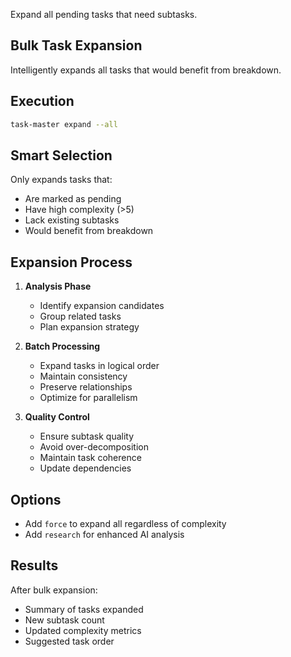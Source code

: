 Expand all pending tasks that need subtasks.

## Bulk Task Expansion

Intelligently expands all tasks that would benefit from breakdown.

## Execution

```bash
task-master expand --all
```

## Smart Selection

Only expands tasks that:
- Are marked as pending
- Have high complexity (>5)
- Lack existing subtasks
- Would benefit from breakdown

## Expansion Process

1. **Analysis Phase**
   - Identify expansion candidates
   - Group related tasks
   - Plan expansion strategy

2. **Batch Processing**
   - Expand tasks in logical order
   - Maintain consistency
   - Preserve relationships
   - Optimize for parallelism

3. **Quality Control**
   - Ensure subtask quality
   - Avoid over-decomposition
   - Maintain task coherence
   - Update dependencies

## Options

- Add `force` to expand all regardless of complexity
- Add `research` for enhanced AI analysis

## Results

After bulk expansion:
- Summary of tasks expanded
- New subtask count
- Updated complexity metrics
- Suggested task order
